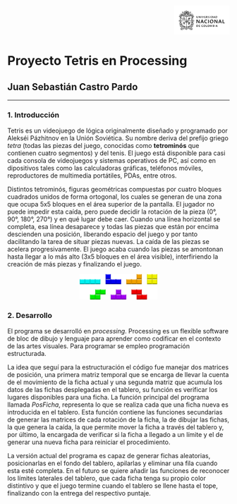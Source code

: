 <p align="right"><img src="escudoUnal_black.png" width="25%"></p>

# Proyecto Tetris en Processing
## Juan Sebastián Castro Pardo
___

### 1. Introducción

Tetris es un videojuego de lógica originalmente diseñado y programado por Alekséi Pázhitnov en la Unión Soviética. Su nombre deriva del prefijo griego *tetra* (todas las piezas del juego, conocidas como **tetrominós** que contienen cuatro segmentos) y del tenis. El juego está disponible para casi cada consola de videojuegos y sistemas operativos de PC, así como en dipositivos tales como las calculadoras gráficas, teléfonos móviles, reproductores de multimedia portátiles, PDAs, entre otros.

Distintos tetrominós, figuras geométricas compuestas por cuatro bloques cuadrados unidos de forma ortogonal, los cuales se generan de una zona que ocupa 5x5 bloques en el área superior de la pantalla. El jugador no puede impedir esta caída, pero puede decidir la rotación de la pieza (0°, 90°, 180°, 270°) y en qué lugar debe caer. Cuando una línea horizontal se completa, esa línea desaparece y todas las piezas que están por encima descienden una posición, liberando espacio del juego y por tanto dacilitando la tarea de situar piezas nuevas. La caída de las piezas se acelera progresivamente. El juego acaba cuando las piezas se amontonan hasta llegar a lo más alto (3x5 bloques en el área visible), interfiriendo la creación de más piezas y finalizando el juego.


<p align="center"><img src="Tetrominoes_IJLO_STZ_Worlds.svg" width="35%"></p>


### 2. Desarrollo

El programa se desarrolló en *processing*. Processing es un flexible software de bloc de dibujo y lenguaje para aprender como codificar en el contexto de las artes visuales. Para programar se empleo programación estructurada.

La idea que seguí para la estructuración el código fue manejar dos matrices de posición, una primera matriz temporal que se encarga de llevar la cuenta de el movimiento de la ficha actual y una segunda matriz que acumula los datos de las fichas desplegadas en el tablero, su función es verificar los lugares disponibles para una ficha. La función principal del programa llamada *PosFicha*, representa lo que se realiza cada que una ficha nueva es introducida en el tablero. Esta función contiene las funciones secundarias de generar las matrices de cada rotación de la ficha, la de dibujar las fichas, la que genera la caída, la que permite mover la ficha a través del tablero y, por último, la encargada de verificar si la ficha a llegado a un límite y el de generar una nueva ficha para reiniciar el procedimiento. 

La versión actual del programa es capaz de generar fichas aleatorias, posicionarlas en el fondo del tablero, apilarlas y eliminar una fila cuando esta esté completa. En el futuro se quiere añadir las funciones de reconocer los límites laterales del tablero, que cada ficha tenga su propio color distintivo y que el juego termine cuando el tablero se llene hasta el tope, finalizando con la entrega del respectivo puntaje.

